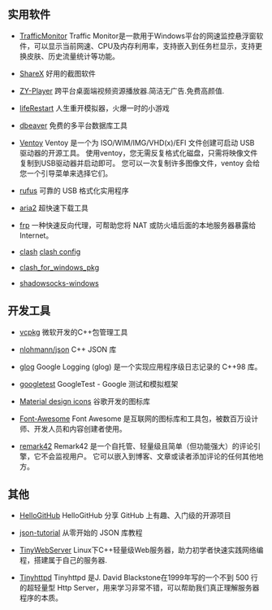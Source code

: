 ## 实用软件

- [TrafficMonitor](https://github.com/zhongyang219/TrafficMonitor) Traffic Monitor是一款用于Windows平台的网速监控悬浮窗软件，可以显示当前网速、CPU及内存利用率，支持嵌入到任务栏显示，支持更换皮肤、历史流量统计等功能。
- [ShareX](https://github.com/ShareX/ShareX) 好用的截图软件
- [ZY-Player](https://github.com/cuiocean/ZY-Player) 跨平台桌面端视频资源播放器.简洁无广告.免费高颜值. 
- [lifeRestart](https://github.com/VickScarlet/lifeRestart) 人生重开模拟器，火爆一时的小游戏

- [dbeaver](https://github.com/dbeaver/dbeaver) 免费的多平台数据库工具
- [Ventoy](https://github.com/ventoy/Ventoy) Ventoy 是一个为 ISO/WIM/IMG/VHD(x)/EFI 文件创建可启动 USB 驱动器的开源工具。
使用ventoy，您无需反复格式化磁盘，只需将映像文件复制到USB驱动器并启动即可。 您可以一次复制许多图像文件，ventoy 会给您一个引导菜单来选择它们。
- [rufus](https://github.com/pbatard/rufus) 可靠的 USB 格式化实用程序

- [aria2](https://github.com/aria2/aria2) 超快速下载工具
- [frp](https://github.com/fatedier/frp) 一种快速反向代理，可帮助您将 NAT 或防火墙后面的本地服务器暴露给 Internet。
- [clash](https://github.com/Dreamacro/clash) [clash config](http://clash.razord.top/#/proxies)
- [clash_for_windows_pkg](https://github.com/Fndroid/clash_for_windows_pkg)
- [shadowsocks-windows](https://github.com/shadowsocks/shadowsocks-windows)

## 开发工具

- [vcpkg](https://github.com/microsoft/vcpkg) 微软开发的C++包管理工具
- [nlohmann/json](https://github.com/nlohmann/json) C++ JSON 库
- [glog](https://github.com/google/glog) Google Logging (glog) 是一个实现应用程序级日志记录的 C++98 库。
- [googletest](https://github.com/google/googletest) GoogleTest - Google 测试和模拟框架

- [Material design icons](https://github.com/google/material-design-icons) 谷歌开发的图标库
- [Font-Awesome](https://github.com/FortAwesome/Font-Awesome) Font Awesome 是互联网的图标库和工具包，被数百万设计师、开发人员和内容创建者使用。

- [remark42](https://github.com/umputun/remark42) Remark42 是一个自托管、轻量级且简单（但功能强大）的评论引擎，它不会监视用户。 它可以嵌入到博客、文章或读者添加评论的任何其他地方。

## 其他

- [HelloGitHub](https://github.com/521xueweihan/HelloGitHub) HelloGitHub 分享 GitHub 上有趣、入门级的开源项目

- [json-tutorial](https://github.com/miloyip/json-tutorial) 从零开始的 JSON 库教程
- [TinyWebServer](https://github.com/qinguoyi/TinyWebServer) Linux下C++轻量级Web服务器，助力初学者快速实践网络编程，搭建属于自己的服务器.
- [Tinyhttpd](https://github.com/EZLippi/Tinyhttpd) Tinyhttpd 是J. David Blackstone在1999年写的一个不到 500 行的超轻量型 Http Server，用来学习非常不错，可以帮助我们真正理解服务器程序的本质。